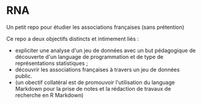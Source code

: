 # RNA
Un petit repo pour étudier les associations françaises (sans prétention)

Ce repo a deux objectifs distincts et intimement liés :
+ expliciter une analyse d'un jeu de données avec un but pédagogique de découverte d'un language de programmation
et de type de représentations statistiques ;
+ découvrir les associations françaises à travers un jeu de données public.
+ (un obectif collatéral est de promouvoir l'utilisation du language Markdown pour la prise de notes et la rédaction de travaux de recherche en R Markdown)
